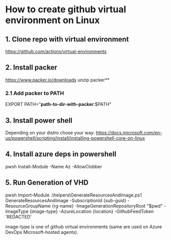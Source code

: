 # How to create github virtual environment on Linux

## 1. Clone repo with virtual environment

https://github.com/actions/virtual-environments

## 2. Install packer

https://www.packer.io/downloads
unzip packer**

### 2.1 Add packer to PATH
EXPORT PATH="**path-to-dir-with-packer**:$PATH"

## 3. Install power shell
Depending on your distro chose your way:
https://docs.microsoft.com/en-us/powershell/scripting/install/installing-powershell-core-on-linux

## 4. Install azure deps in powershell
pwsh
Install-Module -Name Az -AllowClobber

## 5. Run Generation of VHD
pwsh
Import-Module .\helpers\GenerateResourcesAndImage.ps1
GenerateResourcesAndImage -SubscriptionId {sub-guid} -ResourceGroupName {rg-name} -ImageGenerationRepositoryRoot "$pwd" -ImageType {image-type} -AzureLocation {location} -GithubFeedToken 'REDACTED'

image-type is one of github virtual environments (same are used on Azure DevOps Microsoft-hosted agents).
